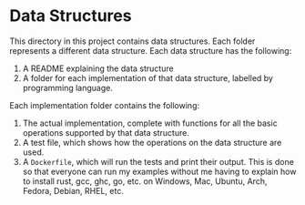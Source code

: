 # Data Structures

This directory in this project contains data structures.
Each folder represents a different data structure. 
Each data structure has the following:
1. A README explaining the data structure
2. A folder for each implementation of that data structure, labelled by 
programming language.

Each implementation folder contains the following:
1. The actual implementation, complete with functions for all the basic 
operations supported by that data structure.
2. A test file, which shows how the operations on the data structure 
are used.
3. A `Dockerfile`, which will run the tests and print their output. 
This is done so that everyone can run my examples without me having to 
explain how to install rust, gcc, ghc, go, etc. on Windows, Mac, Ubuntu,
Arch, Fedora, Debian, RHEL, etc.


